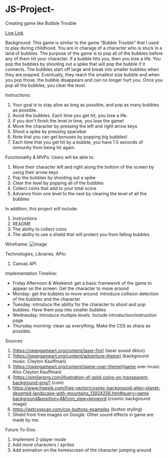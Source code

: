 # JS-Project-
Creating game like Bubble Trouble

[Live Link](https://nzoam93.github.io/Space-Bubbles/)


Background:
This game is similar to the game "Bubble Trouble" that I used to play during childhood. You are in charage of a character who is stuck in a land of bubbles. The purpose of the game is to pop all of the bubbles before any of them hit your character. If a bubble hits you, then you lose a life. You pop the bubbles by shooting out a spike that will pop the bubble if it connects. The bubbles start off large and break into smaller bubbles when they are popped. Eventually, they reach the smallest size bubble and when you pop those, the bubble disappears and can no longer hurt you. Once you pop all the bubbles, you clear the level.

Instructions:
1. Your goal is to stay alive as long as possible, and pop as many bubbles as possible.
2. Avoid the bubbles. Each time you get hit, you lose a life.
3. If you don't finish the level in time, you lose the game!
4. Move the character by pressing the left and right arrow keys
5. Shoot a spike by pressing spacebar
6. Note that you can get bonuses by popping big bubbles!
7. Each time that you get hit by a bubble, you have 1.5 seconds of immunity from being hit again.


Functionality & MVPs: Users will be able to:
1. Move their character left and right along the bottom of the screen by using their arrow keys
2. Pop the bubbles by shooting out a spike
3. Clear the level by popping all of the bubbles
4. Collect coins that add to your total score
5. Advance from one level to the next by clearing the level of all the bubbles


In addition, this project will include:
1. Instructions
2. README
3. The ability to collect coins
4. The ability to use a shield that will protect you from falling bubbles

Wireframe:
![image](https://user-images.githubusercontent.com/79114511/205189052-4011bcef-1bd0-418b-bee9-b983c305da6b.png)

Technologies, Libraries, APIs:
1. Canvas API

Implementation Timeline:
- Friday Afternoon & Weekend: get a basic framework of the game to appear on the screen. Get the character to move around
- Monday: get the bubbles to move around. Introduce collision detection of the bubbles and the character
- Tuesday: introduce the ability for the character to shoot and pop bubbles. Have them pop into smaller bubbles
- Wednesday: Introduce multiple levels. Include introduction/instruction page
- Thursday morning: clean up everything. Make the CSS as sharp as possible.

Sources:
1. [https://opengameart.org/content/laser-fire] (laser sound dklon)
2. [https://opengameart.org/content/adventure-theme] (background music. Cleyton Kauffman)
3. [https://opengameart.org/content/game-over-theme](game over music. Also Cleyton Kauffman)
4. [https://similarpng.com/illustration-of-gold-coins-on-transparent-background-png/] (coin)
5. [https://www.freepik.com/free-vector/cosmic-background-alien-planet-deserted-landscape-with-mountains_13924256.htm#query=game background&position=4&from_view=keyword]() (cosmic background image)
6. https://getcssscan.com/css-buttons-examples (button styling)
7. Shield from free images on Google. Other sound effects in game are made by me.

Future To-Dos:
1. Implement 2-player mode
2. Add more characters / sprites
3. Add animation on the homescreen of the character jumping around
